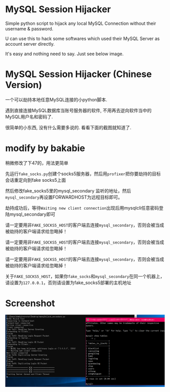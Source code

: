 # MySQL Session Hijacker
Simple python script to hijack any local MySQL Connection without their username & password.

U can use this to hack some softwares which used their MySQL Server as account server directly.

It's easy and nothing need to say. Just see below image.

# MySQL Session Hijacker (Chinese Version)
一个可以劫持本地任意MySQL连接的小python脚本.

遇到直接连接MySQL数据库当账号服务器的软件, 不用再去逆向软件当中的MySQL用户名和密码了.

很简单的小东西, 没有什么需要多说的. 看看下面的截图就知道了.

# modify by bakabie

稍微修改了下47的，用法更简单

先运行`fake_socks.py`创建个socks5服务器，然后用`profixer`把你要劫持的目标会话重定向到fake socks5上面

然后修改fake_socks5里的mysql_secondary 监听的地址，然后`mysql_secondary`再设置FORWARDHOST为远程目标即可。

劫持成功后，等待`Waiting new client connection`出现后用mysqlcli任意密码登陆mysql_secondary即可

请一定要用非`FAKE_SOCKS5_HOST`的客户端去连接`mysql_secondary`，否则会被当成被劫持的客户端请求给忽略掉！

请一定要用非`FAKE_SOCKS5_HOST`的客户端去连接`mysql_secondary`，否则会被当成被劫持的客户端请求给忽略掉！

请一定要用非`FAKE_SOCKS5_HOST`的客户端去连接`mysql_secondary`，否则会被当成被劫持的客户端请求给忽略掉！

关于`FAKE_SOCKS5_HOST`，如果你`fake_socks`和`mysql_secondary`在同一个机器上，请设置为`127.0.0.1`，否则请设置为fake_socks5部署的主机地址

# Screenshot
![hijack](hijack.png)
